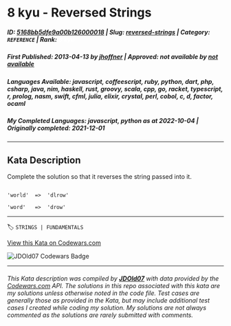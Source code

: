 # 8 kyu - Reversed Strings

##### **ID**: [5168bb5dfe9a00b126000018](https://www.codewars.com/kata/5168bb5dfe9a00b126000018) | **Slug**: [reversed-strings](https://www.codewars.com/kata/5168bb5dfe9a00b126000018) | **Category**: `REFERENCE` | **Rank**: <span style="color:white">8 kyu</span>

##### **First Published**: 2013-04-13 ***by*** [jhoffner](https://www.codewars.com/users/jhoffner) | **Approved**: *not available* ***by*** [*not available*](*https://www.codewars.com*)

##### **Languages Available**: javascript, coffeescript, ruby, python, dart, php, csharp, java, nim, haskell, rust, groovy, scala, cpp, go, racket, typescript, r, prolog, nasm, swift, cfml, julia, elixir, crystal, perl, cobol, c, d, factor, ocaml

##### **My Completed Languages**: javascript, python ***as at*** 2022-10-04 | **Originally completed**: 2021-12-01

---

## Kata Description


Complete the solution so that it reverses the string passed into it. 



```

'world'  =>  'dlrow'

'word'   =>  'drow'

```

---


🏷 `STRINGS | FUNDAMENTALS`


[View this Kata on Codewars.com](https://www.codewars.com/kata/5168bb5dfe9a00b126000018)

![](https://www.codewars.com/users/jdold07/badges/large "JDOld07 Codewars Badge")

---

###### *This Kata description was compiled by [**JDOld07**](https://tpstech.dev) with data provided by the [Codewars.com](https://www.codewars.com) API.  The solutions in this repo associated with this kata are my solutions unless otherwise noted in the code file.  Test cases are generally those as provided in the Kata, but may include additional test cases I created while coding my solution.  My solutions are not always commented as the solutions are rarely submitted with comments.*
